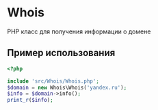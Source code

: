 # Whois

PHP класс для получения информации о домене<br>

## Пример использования

```php
<?php

include 'src/Whois/Whois.php';
$domain = new Whois\Whois('yandex.ru');
$info = $domain->info();
print_r($info);
```